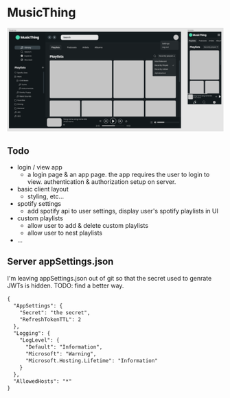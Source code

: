 # MusicThing

![screenshot of the Figma design](https://github.com/neilhsmith/musicthing/blob/main/musicthing.PNG?raw=true)

## Todo

- login / view app
  - a login page & an app page. the app requires the user to login to view. authentication & authorization setup on server.
- basic client layout
  - styling, etc...
- spotify settings
  - add spotify api to user settings, display user's spotify playlists in UI
- custom playlists
  - allow user to add & delete custom playlists
  - allow user to nest playlists
- ...

## Server appSettings.json

I'm leaving appSettings.json out of git so that the secret used to genrate JWTs
is hidden. TODO: find a better way.

```
{
  "AppSettings": {
    "Secret": "the secret",
    "RefreshTokenTTL": 2
  },
  "Logging": {
    "LogLevel": {
      "Default": "Information",
      "Microsoft": "Warning",
      "Microsoft.Hosting.Lifetime": "Information"
    }
  },
  "AllowedHosts": "*"
}
```
